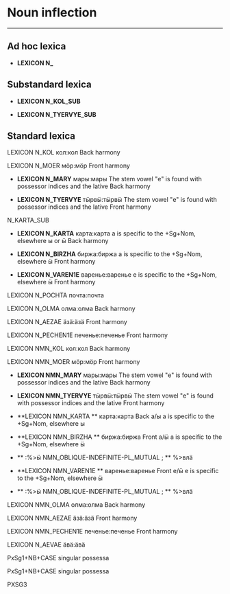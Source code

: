 # Noun inflection
----

## Ad hoc lexica




 * **LEXICON N_**

## Substandard lexica

 * **LEXICON N_KOL_SUB**

 * **LEXICON N_TYERVYE_SUB**



## Standard lexica 

 LEXICON N_KOL  кол:кол
Back harmony

 LEXICON N_MOER  мӧр:мӧр
Front harmony

 * **LEXICON N_MARY** мары:мары
The stem vowel "е" is found with possessor indices and the lative
Back harmony

 * **LEXICON N_TYERVYE** тӹрвӹ:тӹрвӹ
The stem vowel "е" is found with possessor indices and the lative
Front harmony

N_KARTA_SUB

 * **LEXICON N_KARTA** карта:карта
а is specific to the +Sg+Nom, elsewhere ы or ӹ
Back harmony

 * **LEXICON N_BIRZHA** биржа:биржа
а is specific to the +Sg+Nom, elsewhere  ӹ
Front harmony

 * **LEXICON N_VAREN1E** варенье:варенье
е is specific to the +Sg+Nom, elsewhere  ӹ
Front harmony

 LEXICON N_POCHTA   почта:почта

 LEXICON N_OLMA   олма:олма
Back harmony

 LEXICON N_AEZAE   ӓзӓ:ӓзӓ
Front harmony

 LEXICON N_PECHEN1E   печенье:печенье
Front harmony

 LEXICON NMN_KOL  кол:кол
Back harmony


 LEXICON NMN_MOER  мӧр:мӧр
Front harmony


 * **LEXICON NMN_MARY** мары:мары
The stem vowel "е" is found with possessor indices and the lative
Back harmony


 * **LEXICON NMN_TYERVYE** тӹрвӹ:тӹрвӹ
The stem vowel "е" is found with possessor indices and the lative
Front harmony


 * **LEXICON NMN_KARTA	** карта:карта
Back а/ы
а is specific to the +Sg+Nom, elsewhere ы


 * **LEXICON NMN_BIRZHA	** биржа:биржа
Front а/ӹ
а is specific to the +Sg+Nom, elsewhere ӹ

 * ** :%>ӹ NMN_OBLIQUE-INDEFINITE-PL_MUTUAL ; ** %>влӓ

 * **LEXICON NMN_VAREN1E	** варенье:варенье
Front е/ӹ
е is specific to the +Sg+Nom, elsewhere ӹ

 * ** :%>ӹ NMN_OBLIQUE-INDEFINITE-PL_MUTUAL ; ** %>влӓ

 LEXICON NMN_OLMA   олма:олма
Back harmony



 LEXICON NMN_AEZAE   ӓзӓ:ӓзӓ
Front harmony



 LEXICON NMN_PECHEN1E   печенье:печенье
Front harmony


 LEXICON N_AEVAE   ӓвӓ:ӓвӓ











PxSg1+NB+CASE
singular possessa



PxSg1+NB+CASE
singular possessa



























































PXSG3

















































